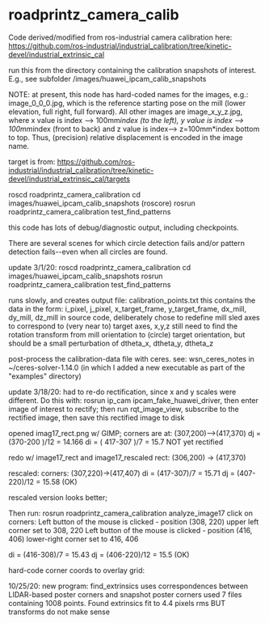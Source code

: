 # roadprintz_camera_calib	
Code derived/modified from ros-industrial camera calibration here:
https://github.com/ros-industrial/industrial_calibration/tree/kinetic-devel/industrial_extrinsic_cal

run this from the directory containing the calibration snapshots of interest.
E.g., see subfolder /images/huawei_ipcam_calib_snapshots

NOTE: at present, this node has hard-coded names for the images, e.g.:
 image_0_0_0.jpg, which is the reference starting pose on the mill (lower elevation, full right, full forward).
All other images are image_x_y_z.jpg, where x  value is index --> 100mm*index (to the left), y value is index --> 100mm*index (front to back) 
and z value is index--> z=100mm*index bottom to top.  Thus, (precision) relative displacement is encoded in the image name.

target is from:
https://github.com/ros-industrial/industrial_calibration/tree/kinetic-devel/industrial_extrinsic_cal/targets

roscd roadprintz_camera_calibration
cd images/huawei_ipcam_calib_snapshots
(roscore)
rosrun roadprintz_camera_calibration  test_find_patterns

this code has lots of debug/diagnostic output, including checkpoints.

There are several scenes for which circle detection fails and/or pattern detection fails--even when all circles are found.

update 3/1/20:
roscd roadprintz_camera_calibration
cd images/huawei_ipcam_calib_snapshots
rosrun roadprintz_camera_calibration test_find_patterns 

runs slowly, and creates output file: calibration_points.txt
 this contains the data in the form: i_pixel, j_pixel, x_target_frame, y_target_frame, dx_mill, dy_mill, dz_mill
 in source code, deliberately chose to redefine mill sled axes to correspond to (very near to) target axes, x,y,z
 still need to find the rotation transform from mill orientation to (circle) target orientation, but should be a small perturbation
  of dtheta_x, dtheta_y, dtheta_z

 post-process the calibration-data file with ceres.
 see: wsn_ceres_notes in ~/ceres-solver-1.14.0 (in which I added a new executable as part of the "examples" directory)


update 3/18/20:
had to re-do rectification, since x and y scales were different.
Do this with:  rosrun ip_cam ipcam_fake_huawei_driver, then enter image of interest to rectify;
 then run rqt_image_view, subscribe to the rectified image, then save this rectified image to disk

opened imag17_rect.png w/ GIMP; corners are at:
(307,200)-->(417,370)
dj = (370-200 )/12 = 14.166
di = ( 417-307 )/7 = 15.7
NOT yet rectified

redo w/ image17_rect and image17_rescaled
rect: (306,200) -> (417,370)


rescaled: corners: (307,220)->(417,407)
di = (417-307)/7 = 15.71
dj = (407-220)/12 = 15.58 (OK)

rescaled version looks better;

Then run:
rosrun roadprintz_camera_calibration analyze_image17
click on corners:
Left button of the mouse is clicked - position (308, 220)
upper left corner set to 308, 220
Left button of the mouse is clicked - position (416, 406)
lower-right corner set to 416, 406

di = (416-308)/7  = 15.43
dj = (406-220)/12 = 15.5
(OK)

hard-code corner coords to overlay grid:

 
10/25/20:
new program: find_extrinsics
uses correspondences between LIDAR-based poster corners and snapshot poster corners
used 7 files containing 1008 points.
Found extrinsics fit to 4.4 pixels rms
BUT transforms do not make sense















